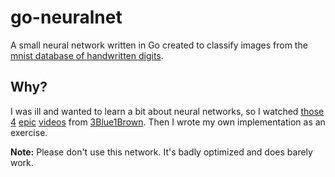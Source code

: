 # go-neuralnet

A small neural network written in Go created to classify images from the [mnist database of handwritten digits](http://yann.lecun.com/exdb/mnist/).

## Why?

I was ill and wanted to learn a bit about neural networks, so I watched [those](https://www.youtube.com/watch?v=aircAruvnKk) [4](https://www.youtube.com/watch?v=IHZwWFHWa-w) [epic](https://www.youtube.com/watch?v=Ilg3gGewQ5U) [videos](https://www.youtube.com/watch?v=tIeHLnjs5U8) from [3Blue1Brown](https://www.youtube.com/c/3blue1brown). Then I wrote my own implementation as an exercise.

**Note:** Please don't use this network. It's badly optimized and does barely work.
